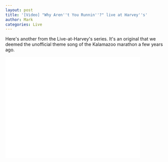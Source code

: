 ```yaml
---
layout: post
title: '[Video] "Why Aren''t You Runnin''?" live at Harvey''s'
author: Mark
categories: Live
---
```



Here's another from the Live-at-Harvey's series. It's an original that
we deemed the unofficial theme song of the Kalamazoo marathon a few
years ago.

<iframe width="420" height="315" src="//www.youtube.com/embed/y7efOCmseVA"
	frameborder="0" allowfullscreen></iframe>
